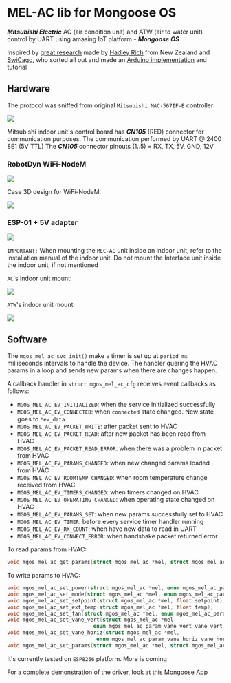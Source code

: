 # MEL-AC lib for Mongoose OS

***Mitsubishi Electric*** AC (air condition unit) and ATW (air to water unit) control by UART using amasing IoT platform - ***Mongoose OS***

Inspired by [great research](https://nicegear.nz/blog/hacking-a-mitsubishi-heat-pump-air-conditioner/) made by [Hadley Rich](https://github.com/hadleyrich) from New Zealand and [SwiCago](https://github.com/SwiCago), who sorted all out and made an [Arduino implementation](https://github.com/SwiCago/HeatPump) and tutorial

## Hardware

The protocol was sniffed from original `Mitsubishi MAC-567IF-E` controller:

<img src="https://github.com/mongoose-os-libs/mel-ac/blob/master/docs/MAC-567IF-E.png"/>

Mitsubishi indoor unit's control board has ***CN105*** (RED) connector for communication purposes.
The communication performed by UART @ 2400 8E1 (5V TTL)
The ***CN105*** connector pinouts (1..5) = RX, TX, 5V, GND, 12V

### RobotDyn WiFi-NodeM

<img src="https://github.com/mongoose-os-libs/mel-ac/blob/master/docs/mel-ac-nodem.png"/>

Case 3D design for WiFi-NodeM:

![](https://github.com/mongoose-os-libs/mel-ac/blob/master/docs/wifi-nodem-case.gif)

### ESP-01 + 5V adapter

<img src="https://github.com/mongoose-os-libs/mel-ac/blob/master/docs/mel-ac-esp-01.png"/>


```IMPORTANT:``` When mounting the ```MEC-AC``` unit inside an indoor unit, refer to the installation manual of the indoor unit. 
Do not mount the Interface unit inside the indoor unit, if not mentioned

```AC```'s indoor unit mount:

<img src="https://github.com/mongoose-os-libs/mel-ac/blob/master/docs/ac_mount.png"/>


```ATW```'s indoor unit mount:

<img src="https://github.com/mongoose-os-libs/mel-ac/blob/master/docs/atw_mount.png"/>

## Software

The `mgos_mel_ac_svc_init()` make a timer is set up at `period_ms` milliseconds intervals to handle the device.
The handler quering the HVAC params in a loop and sends new params when there are changes happen.

A callback handler in `struct mgos_mel_ac_cfg` receives event callbacks as follows:
*   `MGOS_MEL_AC_EV_INITIALIZED`: when the service initialized successfully
*   `MGOS_MEL_AC_EV_CONNECTED`: when `connected` state changed. New state goes to `*ev_data`
*   `MGOS_MEL_AC_EV_PACKET_WRITE`: after packet sent to HVAC
*   `MGOS_MEL_AC_EV_PACKET_READ`: after new packet has been read from HVAC
*   `MGOS_MEL_AC_EV_PACKET_READ_ERROR`: when there was a problem in packet from HVAC
*   `MGOS_MEL_AC_EV_PARAMS_CHANGED`: when new changed params loaded from HVAC
*   `MGOS_MEL_AC_EV_ROOMTEMP_CHANGED`: when room temperature change received from HVAC
*   `MGOS_MEL_AC_EV_TIMERS_CHANGED`: when timers changed on HVAC
*   `MGOS_MEL_AC_EV_OPERATING_CHANGED`: when operating state changed on HVAC
*   `MGOS_MEL_AC_EV_PARAMS_SET`: when new params successfully set to HVAC
*   `MGOS_MEL_AC_EV_TIMER`: before every service timer handler running
*   `MGOS_MEL_AC_EV_RX_COUNT`: when have new data to read in UART
*   `MGOS_MEL_AC_EV_CONNECT_ERROR`: when handshake packet returned error

To read params from HVAC:

```c
void mgos_mel_ac_get_params(struct mgos_mel_ac *mel, struct mgos_mel_ac_params *params);
```
To write params to HVAC:

```c
void mgos_mel_ac_set_power(struct mgos_mel_ac *mel, enum mgos_mel_ac_param_power power);
void mgos_mel_ac_set_mode(struct mgos_mel_ac *mel, enum mgos_mel_ac_param_mode mode);
void mgos_mel_ac_set_setpoint(struct mgos_mel_ac *mel, float setpoint);
void mgos_mel_ac_set_ext_temp(struct mgos_mel_ac *mel, float temp);
void mgos_mel_ac_set_fan(struct mgos_mel_ac *mel, enum mgos_mel_ac_param_fan fan);
void mgos_mel_ac_set_vane_vert(struct mgos_mel_ac *mel,
                            enum mgos_mel_ac_param_vane_vert vane_vert);
void mgos_mel_ac_set_vane_horiz(struct mgos_mel_ac *mel,
                             enum mgos_mel_ac_param_vane_horiz vane_horiz);
void mgos_mel_ac_set_params(struct mgos_mel_ac *mel, struct mgos_mel_ac_params *params);
```

It's currently tested on `ESP8266` platform. More is coming

For a complete demonstration of the driver, look at this [Mongoose App](https://github.com/mongoose-os-apps/mel-ac-demo)
